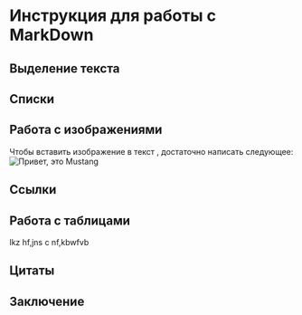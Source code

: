 # Инструкция для работы с MarkDown

## Выделение текста




## Списки


## Работа с изображениями

Чтобы вставить изображение в текст , достаточно написать следующее: 
![Привет, это Mustang](Mustang.jpg)

## Ссылки

## Работа с таблицами

lkz hf,jns c nf,kbwfvb

## Цитаты

## Заключение